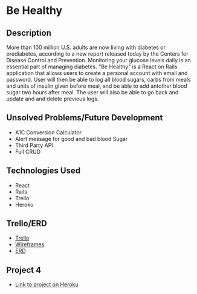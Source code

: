 # Be Healthy

## Description
More than 100 million U.S. adults are now living with diabetes or prediabetes, according to a new report released today by the Centers for Disease Control and Prevention. Monitoring your glucose levels daily is an essential part of managing diabetes. "Be Healthy" is a React on Rails application that allows users to create a personal account with email and password. User will then be able to log all blood sugars, carbs from meals and units of insulin given before meal, and be able to add antother blood sugar two hours after meal. The user will also be able to go back and update and and delete previous logs.

## Unsolved Problems/Future Development
* A1C Conversion Calculator
* Alert message for good and bad blood Sugar
* Third Party API
* Full CRUD

## Technologies Used
* React
* Rails
* Trello
* Heroku

## Trello/ERD
* [Trello](https://trello.com/b/CPUzR2sW/project-4)
* [Wireframes](https://i.imgur.com/uJCg7ae.jpg)
* [ERD](https://i.imgur.com/09NkXCn.jpg)

## Project 4
* [Link to project on Heroku](https://be-healthy.herokuapp.com/)
